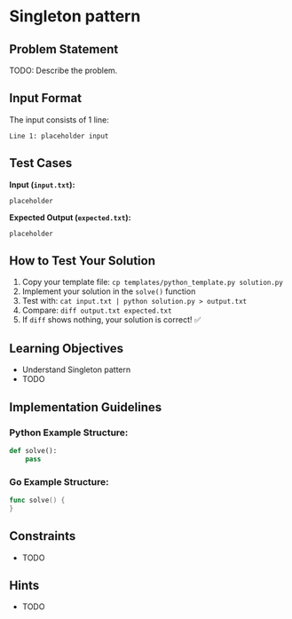 # Singleton pattern

## Problem Statement

TODO: Describe the problem.

## Input Format

The input consists of 1 line:
```
Line 1: placeholder input
```

## Test Cases
**Input (`input.txt`):**
```
placeholder
```

**Expected Output (`expected.txt`):**
```
placeholder
```

## How to Test Your Solution
1. Copy your template file: `cp templates/python_template.py solution.py`
2. Implement your solution in the `solve()` function
3. Test with: `cat input.txt | python solution.py > output.txt`
4. Compare: `diff output.txt expected.txt`
5. If `diff` shows nothing, your solution is correct! ✅

## Learning Objectives
- Understand Singleton pattern
- TODO

## Implementation Guidelines
### Python Example Structure:
```python
def solve():
    pass
```

### Go Example Structure:
```go
func solve() {
}
```

## Constraints
- TODO

## Hints
- TODO
